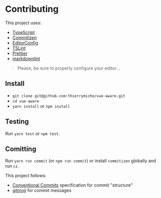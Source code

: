 # Contributing

This project uses:

- [TypeScript](http://www.typescriptlang.org/)
- [Commitizen](http://commitizen.github.io/cz-cli/)
- [EditorConfig](https://editorconfig.org/)
- [TSLint](https://palantir.github.io/tslint/)
- [Prettier](https://prettier.io/)
- [markdownlint](https://github.com/DavidAnson/markdownlint)

> Please, be sure to properly configure your editor…

## Install

- `git clone git@github.com:thierrymiche/vue-aware.git`
- `cd vue-aware`
- `yarn install` or `npm install`

## Testing

Run `yarn test` or `npm test`.

## Comitting

Run `yarn run commit` (or `npm run commit`) or install `commitizen` globally and run `cz`.

This project follows:

- [Conventional Commits](https://conventionalcommits.org) specification for commit "structure"
- [gitmoji](https://gitmoji.carloscuesta.me/) for commit messages
